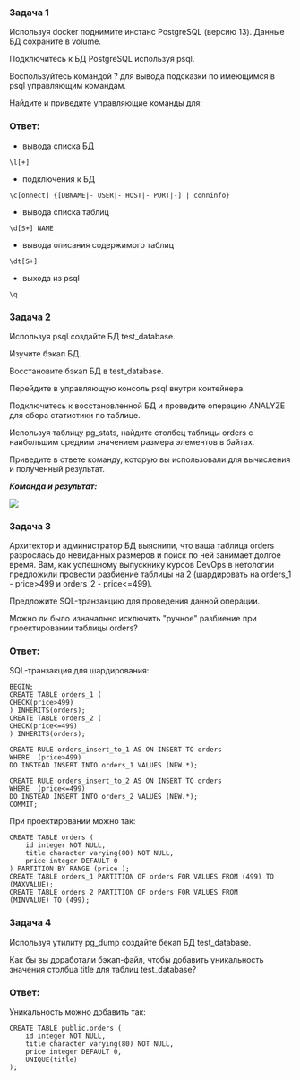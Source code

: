 ### Задача 1
Используя docker поднимите инстанс PostgreSQL (версию 13). Данные БД сохраните в volume.

Подключитесь к БД PostgreSQL используя psql.

Воспользуйтесь командой \? для вывода подсказки по имеющимся в psql управляющим командам.

Найдите и приведите управляющие команды для:
### Ответ:
* вывода списка БД
```
\l[+]
```
* подключения к БД
 ```
\c[onnect] {[DBNAME|- USER|- HOST|- PORT|-] | conninfo}
```
* вывода списка таблиц
```
\d[S+] NAME
```
* вывода описания содержимого таблиц
```
\dt[S+]
```
* выхода из psql
```
\q
```
### Задача 2
Используя psql создайте БД test_database.

Изучите бэкап БД.

Восстановите бэкап БД в test_database.

Перейдите в управляющую консоль psql внутри контейнера.

Подключитесь к восстановленной БД и проведите операцию ANALYZE для сбора статистики по таблице.

Используя таблицу pg_stats, найдите столбец таблицы orders с наибольшим средним значением размера элементов в байтах.

Приведите в ответе команду, которую вы использовали для вычисления и полученный результат.

**_Команда и результат:_**

![ ](db06_04_1.jpg)

### Задача 3
Архитектор и администратор БД выяснили, что ваша таблица orders разрослась до невиданных размеров и поиск по ней занимает долгое время. Вам, как успешному выпускнику курсов DevOps в нетологии предложили провести разбиение таблицы на 2 (шардировать на orders_1 - price>499 и orders_2 - price<=499).

Предложите SQL-транзакцию для проведения данной операции.

Можно ли было изначально исключить "ручное" разбиение при проектировании таблицы orders?

### Ответ:

SQL-транзакция для шардирования:
```
BEGIN;
CREATE TABLE orders_1 (
CHECK(price>499)
) INHERITS(orders);
CREATE TABLE orders_2 (
CHECK(price<=499)
) INHERITS(orders);
 
CREATE RULE orders_insert_to_1 AS ON INSERT TO orders
WHERE  (price>499)
DO INSTEAD INSERT INTO orders_1 VALUES (NEW.*);
 
CREATE RULE orders_insert_to_2 AS ON INSERT TO orders
WHERE  (price<=499)
DO INSTEAD INSERT INTO orders_2 VALUES (NEW.*);
COMMIT;

```

При проектировании можно так:
```
CREATE TABLE orders (
    id integer NOT NULL,
    title character varying(80) NOT NULL,
    price integer DEFAULT 0
) PARTITION BY RANGE (price );
CREATE TABLE orders_1 PARTITION OF orders FOR VALUES FROM (499) TO (MAXVALUE);
CREATE TABLE orders_2 PARTITION OF orders FOR VALUES FROM
(MINVALUE) TO (499);

```

### Задача 4
Используя утилиту pg_dump создайте бекап БД test_database.

Как бы вы доработали бэкап-файл, чтобы добавить уникальность значения столбца title для таблиц test_database?

### Ответ:
Уникальность можно добавить так:
```
CREATE TABLE public.orders (
    id integer NOT NULL,
    title character varying(80) NOT NULL,
    price integer DEFAULT 0,
    UNIQUE(title)
);
```